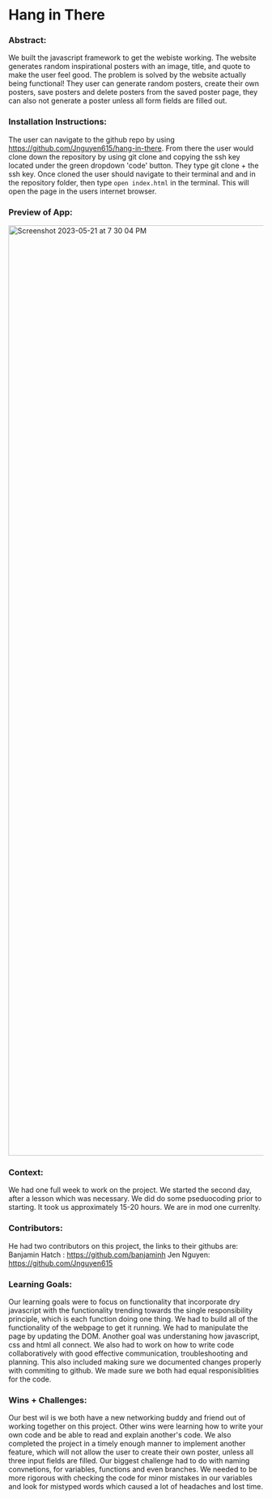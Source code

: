 # Hang in There  

### Abstract:
[//]: <> (Briefly describe what you built and its features. What problem is the app solving? How does this application solve that problem?) 
  We built the javascript framework to get the webiste working. The website generates random inspirational posters with an image, title, and quote to make the user feel good. The problem is solved by the website actually being functional! They user can generate random posters, create their own posters, save posters and delete posters from the saved poster page, they can also not generate a poster unless all form fields are filled out.  

### Installation Instructions:
[//]: <> (What steps does a person have to take to get your app cloned down and running?)
The user can navigate to the github repo by using https://github.com/Jnguyen615/hang-in-there. From there the user would clone down the repository by using git clone and copying the ssh key located under the green dropdown 'code' button. They type git clone + the ssh key. Once cloned the user should navigate to their terminal and and in the repository folder, then type `open index.html` in the terminal. This will open the page in the users internet browser. 

### Preview of App:
[//]: <> (Provide ONE gif or screenshot of your application - choose the "coolest" piece of functionality to show off.)

<img width="1838" alt="Screenshot 2023-05-21 at 7 30 04 PM" src="https://github.com/turingschool-examples/hang-in-there-boilerplate/assets/119434450/b6dca3c4-19cb-4d28-a42a-a1b6635763b7">

### Context:
[//]: <> (Give some context for the project here. How long did you have to work on it? How far into the Turing program are you?)
We had one full week to work on the project. We started the second day, after a lesson which was necessary. We did do some pseduocoding prior to starting. It took us approximately 15-20 hours. We are in mod one currenlty.  

### Contributors:
[//]: <> (Who worked on this application? Link to their GitHubs.)
He had two contributors on this project, the links to their githubs are: 
Banjamin Hatch : https://github.com/banjaminh
Jen Nguyen: https://github.com/Jnguyen615

### Learning Goals:
[//]: <> (What were the learning goals of this project? What tech did you work with?) 
Our learning goals were to focus on functionality that incorporate dry javascript with the functionality trending towards the single responsibility principle, which is each function doing one thing. We had to build all of the functionality of the webpage to get it running. We had to manipulate the page by updating the DOM. Another goal was understaning how javascript, css and html all connect. We also had to work on how to write code collaboratively with good effective communication, troubleshooting and planning. This also included making sure we documented changes properly with commiting to github. We made sure we both had equal responisiblities for the code. 

### Wins + Challenges:
[//]: <> (What are 2-3 wins you have from this project? What were some challenges you faced - and how did you get over them?) 
Our best wil is we both have a new networking buddy and friend out of working together on this project. Other wins were learning how to write your own code and be able to read and explain another's code. We also completed the project in a timely enough manner to implement another feature, which will not allow the user to create their own poster, unless all three input fields are filled. Our biggest challenge had to do with naming convnetions, for variables, functions and even branches. We needed to be more rigorous with checking the code for minor mistakes in our variables and look for mistyped words which caused a lot of headaches and lost time. 
